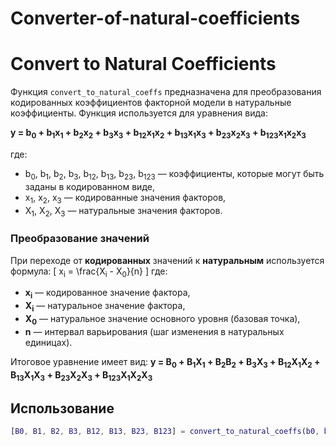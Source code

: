 # Converter-of-natural-coefficients
 
# Convert to Natural Coefficients

Функция `convert_to_natural_coeffs` предназначена для преобразования кодированных коэффициентов факторной модели в натуральные коэффициенты. Функция используется для уравнения вида:

<b> y = b<sub>0</sub> + b<sub>1</sub>x<sub>1</sub> + b<sub>2</sub>x<sub>2</sub> + b<sub>3</sub>x<sub>3</sub> + b<sub>12</sub>x<sub>1</sub>x<sub>2</sub> + b<sub>13</sub>x<sub>1</sub>x<sub>3</sub> + b<sub>23</sub>x<sub>2</sub>x<sub>3</sub> + b<sub>123</sub>x<sub>1</sub>x<sub>2</sub>x<sub>3</sub> </b>

где:
-  b<sub>0</sub>, b<sub>1</sub>, b<sub>2</sub>, b<sub>3</sub>, b<sub>12</sub>, b<sub>13</sub>, b<sub>23</sub>, b<sub>123</sub> — коэффициенты, которые могут быть заданы в кодированном виде,
-  x<sub>1</sub>, x<sub>2</sub>, x<sub>3</sub> — кодированные значения факторов,
-  X<sub>1</sub>, X<sub>2</sub>, X<sub>3</sub> — натуральные значения факторов.

### Преобразование значений
При переходе от **кодированных** значений к **натуральным** используется формула:
\[ x<sub>i</sub> = \frac{X<sub>i</sub> - X<sub>0</sub>}{n} \]
где:
- **x<sub>i</sub>** — кодированное значение фактора,
- **X<sub>i</sub>** — натуральное значение фактора,
- **X<sub>0</sub>** — натуральное значение основного уровня (базовая точка),
- **n** — интервал варьирования (шаг изменения в натуральных единицах).


Итоговое уравнение имеет вид:
<b> y = B<sub>0</sub> + B<sub>1</sub>X<sub>1</sub> + B<sub>2</sub>B<sub>2</sub> + B<sub>3</sub>X<sub>3</sub> + B<sub>12</sub>X<sub>1</sub>X<sub>2</sub> + B<sub>13</sub>X<sub>1</sub>X<sub>3</sub> + B<sub>23</sub>X<sub>2</sub>X<sub>3</sub> + B<sub>123</sub>X<sub>1</sub>X<sub>2</sub>X<sub>3</sub> </b>
## Использование
```matlab
[B0, B1, B2, B3, B12, B13, B23, B123] = convert_to_natural_coeffs(b0, b1, b2, b3, b12, b13, b23, b123, X0, n);
